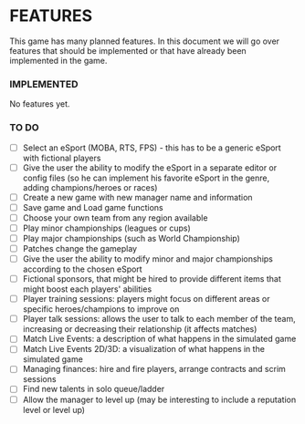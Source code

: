 # FEATURES

This game has many planned features. In this document we will go over 
features that should be implemented or that have already been implemented 
in the game.

### IMPLEMENTED
No features yet.

### TO DO
- [ ] Select an eSport (MOBA, RTS, FPS) - this has to be a generic eSport with fictional players
- [ ] Give the user the ability to modify the eSport in a separate editor or config files (so he
can implement his favorite eSport in the genre, adding champions/heroes or races)
- [ ] Create a new game with new manager name and information
- [ ] Save game and Load game functions
- [ ] Choose your own team from any region available
- [ ] Play minor championships (leagues or cups)
- [ ] Play major championships (such as World Championship)
- [ ] Patches change the gameplay
- [ ] Give the user the ability to modify minor and major championships according to the chosen eSport
- [ ] Fictional sponsors, that might be hired to provide different items that might boost
each players' abilities
- [ ] Player training sessions: players might focus on different areas or specific heroes/champions to
improve on
- [ ] Player talk sessions: allows the user to talk to each member of the team, increasing or decreasing
their relationship (it affects matches)
- [ ] Match Live Events: a description of what happens in the simulated game
- [ ] Match Live Events 2D/3D: a visualization of what happens in the simulated game
- [ ] Managing finances: hire and fire players, arrange contracts and scrim sessions
- [ ] Find new talents in solo queue/ladder
- [ ] Allow the manager to level up (may be interesting to include a reputation level or level up)